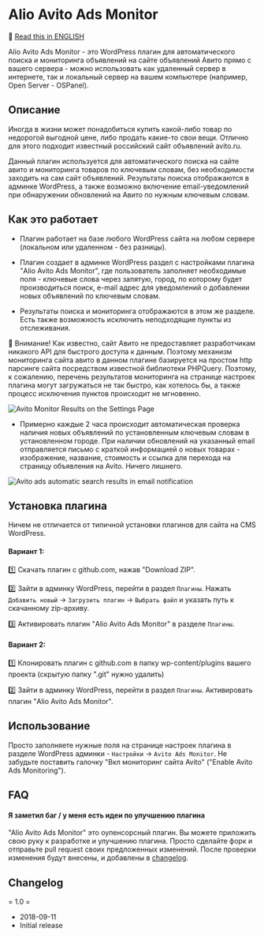 # Alio Avito Ads Monitor

:page_facing_up: [Read this in ENGLISH](https://github.com/aliowebdeveloper/alio-avito-ads-monitor/blob/master/readme.md)

Alio Avito Ads Monitor - это WordPress плагин для автоматического поиска и мониторинга объявлений на сайте объявлений Авито прямо с вашего сервера - можно использовать как удаленный сервер в интернете, так и локальный сервер на вашем компьютере (например, Open Server - OSPanel).

## Описание

Иногда в жизни может понадобиться купить какой-либо товар по недорогой выгодной цене, либо продать какие-то свои вещи. Отлично для этого подходит известный российский сайт объявлений avito.ru. 

Данный плагин используется для автоматического поиска на сайте авито и мониторинга товаров по ключевым словам, без необходимости заходить на сам сайт объявлений. Результаты поиска отображаются в админке WordPress, а также возможно включение email-уведомлений при обнаружении обновлений на Авито по нужным ключевым словам.

## Как это работает

- Плагин работает на базе любого WordPress сайта на любом сервере (локальном или удаленном - без разницы).

- Плагин создает в админке WordPress раздел с настройками плагина "Alio Avito Ads Monitor", где пользователь заполняет необходимые поля - ключевые слова через запятую, город, по которому будет производиться поиск, e-mail адрес для уведомлений о добавлении новых объявлений по ключевым словам.

- Результаты поиска и мониторинга отображаются в этом же разделе. Есть также возможность исключить неподходящие пункты из отслеживания.

:triangular_flag_on_post: Внимание! Как известно, сайт Авито не предоставляет разработчикам никакого API для быстрого доступа к данным. Поэтому механизм мониторинга сайта авито в данном плагине базируется на простом http парсинге сайта посредством известной библиотеки PHPQuery. 
Поэтому, к сожалению, перечень результатов мониторинга на странице настроек плагина могут загружаться не так быстро, как хотелось бы, а также процесс исключения пунктов происходит не мгновенно.

![Avito Monitor Results on the Settings Page](https://frantic-coding.000webhostapp.com/wp-content/uploads/2018/09/screenshot1-1.jpg)

- Примерно каждые 2 часа происходит автоматическая проверка наличия новых объявлений по установленным ключевым словам в установленном городе. При наличии обновлений на указанный email отправляется письмо с краткой информацией о новых товарах - изображение, название, стоимость и ссылка для перехода на страницу объявления на Avito. Ничего лишнего.

![Avito ads automatic search results in email notification](https://frantic-coding.000webhostapp.com/wp-content/uploads/2018/09/screenshot2.jpg)

## Установка плагина

Ничем не отличается от типичной установки плагинов для сайта на CMS WordPress.

#### Вариант 1:

:one: Скачать плагин с github.com, нажав "Download ZIP".

:two: Зайти в админку WordPress, перейти в раздел `Плагины`. Нажать `Добавить новый` → `Загрузить плагин` → `Выбрать файл` и указать путь к скачанному zip-архиву.

:three: Активировать плагин "Alio Avito Ads Monitor" в разделе `Плагины`.

#### Вариант 2:

:one: Клонировать плагин с github.com в папку wp-content/plugins вашего проекта (скрытую папку ".git" нужно удалить)

:two: Зайти в админку WordPress, перейти в раздел `Плагины`. Активировать плагин "Alio Avito Ads Monitor".

## Использование

Просто заполняете нужные поля на странице настроек плагина в разделе WordPress админки - `Настройки` → `Avito Ads Monitor`. Не забудьте поставить галочку "Вкл мониторинг сайта Avito" ("Enable Avito Ads Monitoring").

## FAQ

#### Я заметил баг / у меня есть идеи по улучшению плагина

"Alio Avito Ads Monitor" это оупенсорсный плагин. Вы можете приложить свою руку к разработке и улучшению плагина. Просто сделайте форк и отправьте pull request своих предложенных изменений. После проверки изменения будут внесены, и добавлены в [changelog](https://github.com/aliowebdeveloper/alio-avito-ads-monitor/blob/master/changelog.txt).

## Changelog

= 1.0 =
* 2018-09-11
* Initial release



